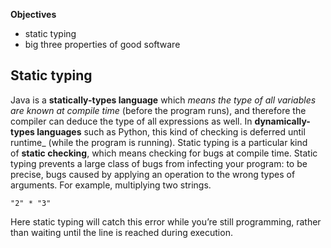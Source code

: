 **Objectives**
- static typing
- big three properties of good software
## Static typing
Java is a **statically-types language** which _means the type of all variables are known at compile time_ (before the program runs), and therefore the compiler can deduce the type of all expressions as well.
In **dynamically-types languages** such as Python, this kind of checking is deferred until runtime_ (while the program is running).
Static typing is a particular kind of **static checking**, which means checking for bugs at compile time. Static typing prevents a large class of bugs from infecting your program: to be precise, bugs caused by applying an operation to the wrong types of arguments. For example, multiplying two strings.
```
"2" * "3"
```
Here static typing will catch this error while you’re still programming, rather than waiting until the line is reached during execution.
